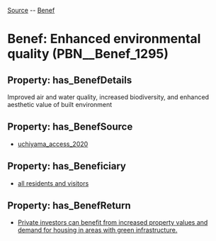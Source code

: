 [Source](https://github.com/mm80843/T3.5/blob/main/docs/index.md) -- [Benef](https://github.com/mm80843/T3.5/tree/main/docs/Benef/index.md) 

# Benef: __Enhanced environmental quality__ (PBN__Benef_1295)

## Property: has_BenefDetails

Improved air and water quality, increased biodiversity, and enhanced aesthetic value of built environment

## Property: has_BenefSource

* [uchiyama_access_2020](https://github.com/mm80843/T3.5/blob/main/docs/Article/PBN__Article_275.md)

## Property: has_Beneficiary

* [all residents and visitors](https://github.com/mm80843/T3.5/blob/main/docs/Stakeholder/PBN__Stakeholder_511.md)

## Property: has_BenefReturn

* [Private investors can benefit from increased property values and demand for housing in areas with green infrastructure.](https://github.com/mm80843/T3.5/blob/main/docs/BenefReturn/PBN__BenefReturn_1462.md)

